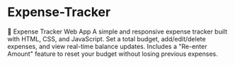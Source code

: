 # Expense-Tracker
📘 Expense Tracker Web App A simple and responsive expense tracker built with HTML, CSS, and JavaScript. Set a total budget, add/edit/delete expenses, and view real-time balance updates. Includes a "Re-enter Amount" feature to reset your budget without losing previous expenses.
